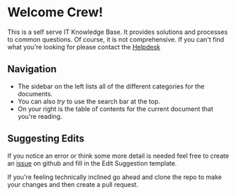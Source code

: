 # Welcome Crew!

This is a self serve IT Knowledge Base. It provides solutions and processes to common questions. Of course, it is not comprehensive. If you can't find what you're looking for please contact the [Helpdesk](mailto:helpdesk@keepingcurrentmatters.com)

## Navigation

- The sidebar on the left lists all of the different categories for the documents.
- You can also _try_ to use the search bar at the top.
- On your right is the table of contents for the current document that you're reading.

## Suggesting Edits

If you notice an error or think some more detail is needed feel free to create an [issue](https://github.com/brady-kcm/it-kb/iwssues/new/choose) on github and fill in the Edit Suggestion template.

If you're feeling technically inclined go ahead and clone the repo to make your changes and then create a pull request.
